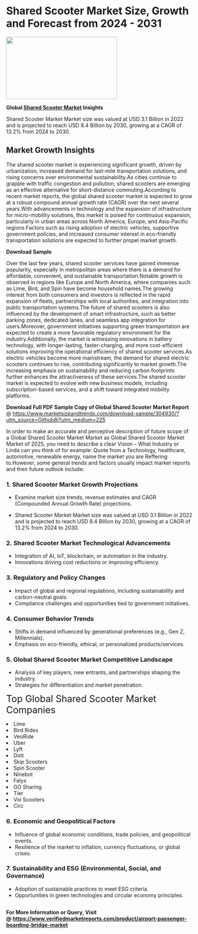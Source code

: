 <H1>Shared Scooter Market Size, Growth and Forecast from 2024 - 2031</H1><img class="aligncenter size-medium wp-image-584254" src="https://thirdeyenews.in/wp-content/uploads/2024/09/Global-Market-Research-300x168.jpeg" alt="" width="300" height="168" /><p><strong>Global&nbsp;<a href="https://www.marketsizeandtrends.com/download-sample/304930/?utm_source=Github8j?utm_medium=225">Shared Scooter Market</a> Insights</strong></p><p>Shared Scooter Market Market size was valued at USD 3.1 Billion in 2022 and is projected to reach USD 8.4 Billion by 2030, growing at a CAGR of 13.2% from 2024 to 2030.</p><p><!DOCTYPE html> <html lang="en"> <head> <meta charset="UTF-8"> <meta name="viewport" content="width=device-width, initial-scale=1.0"> <title>Shared Scooter Market Growth Insights</title> </head> <body> <h2>Market Growth Insights</h2> <p>The shared scooter market is experiencing significant growth, driven by urbanization, increased demand for last-mile transportation solutions, and rising concerns over environmental sustainability.As cities continue to grapple with traffic congestion and pollution, shared scooters are emerging as an effective alternative for short-distance commuting.According to recent market reports, the global shared scooter market is expected to grow at a robust compound annual growth rate (CAGR) over the next several years.With advancements in technology and the expansion of infrastructure for micro-mobility solutions, this market is poised for continuous expansion, particularly in urban areas across North America, Europe, and Asia-Pacific regions.Factors such as rising adoption of electric vehicles, supportive government policies, and increased consumer interest in eco-friendly transportation solutions are expected to further propel market growth.</p> <p><strong>Download Sample</strong></p> <p>Over the last few years, shared scooter services have gained immense popularity, especially in metropolitan areas where there is a demand for affordable, convenient, and sustainable transportation.Notable growth is observed in regions like Europe and North America, where companies such as Lime, Bird, and Spin have become household names.The growing interest from both consumers and investors is reflected in the rapid expansion of fleets, partnerships with local authorities, and integration into public transportation systems.The future of shared scooters is also influenced by the development of smart infrastructure, such as better parking zones, dedicated lanes, and seamless app integration for users.Moreover, government initiatives supporting green transportation are expected to create a more favorable regulatory environment for the industry.Additionally, the market is witnessing innovations in battery technology, with longer-lasting, faster-charging, and more cost-efficient solutions improving the operational efficiency of shared scooter services.As electric vehicles become more mainstream, the demand for shared electric scooters continues to rise, contributing significantly to market growth.The increasing emphasis on sustainability and reducing carbon footprints further enhances the attractiveness of these services.The shared scooter market is expected to evolve with new business models, including subscription-based services, and a shift toward integrated mobility platforms.<p><span class=""><strong>Download Full PDF Sample Copy of Global Shared Scooter Market Report</strong> @ <a href="https://www.marketsizeandtrends.com/download-sample/304930/?utm_source=Github8j?utm_medium=225" target="_blank">https://www.marketsizeandtrends.com/download-sample/304930/?utm_source=Github8j?utm_medium=225</a></span></p><p>In order to make an accurate and perceptive description of future scope of a Global&nbsp;Shared Scooter Market Market as Global&nbsp;Shared Scooter Market Market of 2025, you need to describe a clear Vision &ndash; What Industry or Linda can you think of for example: Quote from a Technology, healthcare, automotive, renewable energy, name the market you are Reffering to.However, some general trends and factors usually impact market reports and their future outlook include:</p><h3>1.&nbsp;<strong>Shared Scooter Market Growth Projections</strong></h3><ul><li>Examine market size trends, revenue estimates and CAGR (Compounded Annual Growth Rate) projections.</li><li><p>Shared Scooter Market Market size was valued at USD 3.1 Billion in 2022 and is projected to reach USD 8.4 Billion by 2030, growing at a CAGR of 13.2% from 2024 to 2030.</p></li></ul><h3>2.&nbsp;<strong>Shared Scooter Market Technological Advancements</strong></h3><ul><li>Integration of AI, IoT, blockchain, or automation in the industry.</li><li>Innovations driving cost reductions or improving efficiency.</li></ul><h3>3.&nbsp;<strong>Regulatory and Policy Changes</strong></h3><ul><li>Impact of global and regional regulations, including sustainability and carbon-neutral goals.</li><li>Compliance challenges and opportunities tied to government initiatives.</li></ul><h3>4.&nbsp;<strong>Consumer Behavior Trends</strong></h3><ul><li>Shifts in demand influenced by generational preferences (e.g., Gen Z, Millennials).</li><li>Emphasis on eco-friendly, ethical, or personalized products/services.</li></ul><h3>5.&nbsp;<strong>Global Shared Scooter Market Competitive Landscape</strong></h3><ul><li>Analysis of key players, new entrants, and partnerships shaping the industry.</li><li>Strategies for differentiation and market penetration.</li></ul><p data-pm-slice="1 1 []"><span style="color: inherit; font-family: inherit; font-size: 25px;">Top Global Shared Scooter Market Companies</span></p><div class="" data-test-id=""><p><li>Lime</li><li> Bird Rides</li><li> VeoRide</li><li> Uber</li><li> Lyft</li><li> Dott</li><li> Skip Scooters</li><li> Spin Scooter</li><li> Ninebot</li><li> Felyx</li><li> GO Sharing</li><li> Tier</li><li> Voi Scooters</li><li> Circ</li></p></div><h3>6.&nbsp;<strong>Economic and Geopolitical Factors</strong></h3><ul><li>Influence of global economic conditions, trade policies, and geopolitical events.</li><li>Resilience of the market to inflation, currency fluctuations, or global crises.</li></ul><h3>7.&nbsp;<strong>Sustainability and ESG (Environmental, Social, and Governance)</strong></h3><ul><li>Adoption of sustainable practices to meet ESG criteria.</li><li>Opportunities in green technologies and circular economy principles.</li></ul><h2><strong style="font-size: 14px;">For More Information or Query, Visit @&nbsp;</strong><a style="background-color: #ffffff; font-size: 14px;" href="https://www.marketsizeandtrends.com/report/shared-scooter-market/" target="_blank">https://www.verifiedmarketreports.com/product/airport-passenger-boarding-bridge-market</a></h2>